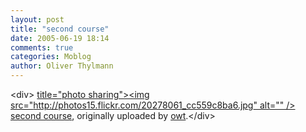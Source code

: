 ```yaml
---
layout: post
title: "second course"
date: 2005-06-19 18:14
comments: true
categories: Moblog
author: Oliver Thylmann
---
```



&lt;div&gt;	[ title=&quot;photo sharing&quot;&gt;&lt;img src=&quot;http://photos15.flickr.com/20278061_cc559c8ba6.jpg&quot; alt=&quot;&quot; /&gt;](http://www.flickr.com/photos/oliver/20278061/)	[second course](http://www.flickr.com/photos/oliver/20278061/), originally uploaded by [owt](http://www.flickr.com/people/oliver/).&lt;/div&gt;					


